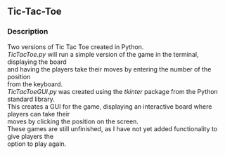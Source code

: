 ## Tic-Tac-Toe

### Description
Two versions of Tic Tac Toe created in Python.  
*TicTacToe.py* will run a simple version of the game in the terminal, displaying the board  
and having the players take their moves by entering the number of the position  
from the keyboard.  
*TicTacToeGUI.py* was created using the *tkinter* package from the Python standard library.  
This creates a GUI for the game, displaying an interactive board where players can take their  
moves by clicking the position on the screen.  
These games are still unfinished, as I have not yet added functionality to give players the  
option to play again.



